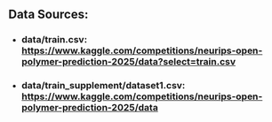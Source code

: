 ## Data Sources:
- ### data/train.csv: https://www.kaggle.com/competitions/neurips-open-polymer-prediction-2025/data?select=train.csv
- ### data/train_supplement/dataset1.csv: https://www.kaggle.com/competitions/neurips-open-polymer-prediction-2025/data